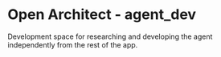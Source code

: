 <h1>Open Architect - agent_dev</h1>

Development space for researching and developing the agent independently from the rest of the app.

